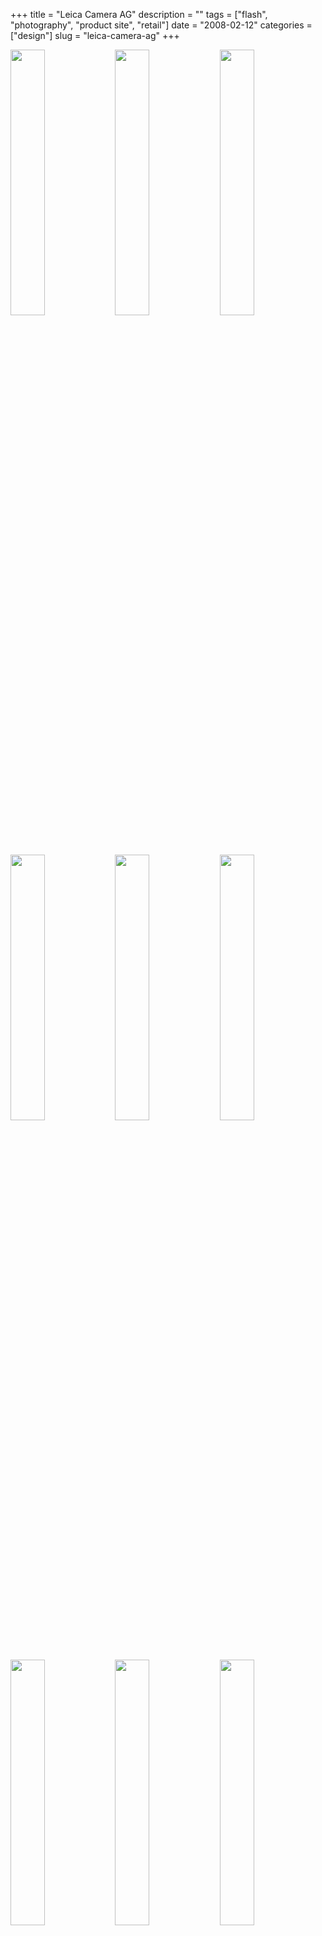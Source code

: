 +++
title = "Leica Camera AG"
description = ""
tags = ["flash", "photography", "product site", "retail"]
date = "2008-02-12"
categories = ["design"]
slug = "leica-camera-ag"
+++


<div id="screens-thumbs" class="clearfix mt1-5">
<a href="//media.konigi.com/design/leica-1.jpg" class="group" rel="group"><img src="//media.konigi.com/design/leica-1.png" alt="" class="thumb" style="width: 33%; max-width: 33%;padding: 0 1px 1px 0" /></a><a href="//media.konigi.com/design/leica-2.jpg" class="group" rel="group"><img src="//media.konigi.com/design/leica-2.png" alt="" class="thumb" style="width: 33%; max-width: 33%;padding: 0 1px 1px 0" /></a><a href="//media.konigi.com/design/leica-3.jpg" class="group" rel="group"><img src="//media.konigi.com/design/leica-3.png" alt="" class="thumb" style="width: 33%; max-width: 33%;padding: 0 1px 1px 0" /></a><a href="//media.konigi.com/design/leica-4.jpg" class="group" rel="group"><img src="//media.konigi.com/design/leica-4.png" alt="" class="thumb" style="width: 33%; max-width: 33%;padding: 0 1px 1px 0" /></a><a href="//media.konigi.com/design/leica-5.jpg" class="group" rel="group"><img src="//media.konigi.com/design/leica-5.png" alt="" class="thumb" style="width: 33%; max-width: 33%;padding: 0 1px 1px 0" /></a><a href="//media.konigi.com/design/leica-6.jpg" class="group" rel="group"><img src="//media.konigi.com/design/leica-6.png" alt="" class="thumb" style="width: 33%; max-width: 33%;padding: 0 1px 1px 0" /></a><a href="//media.konigi.com/design/leica-7.jpg" class="group" rel="group"><img src="//media.konigi.com/design/leica-7.png" alt="" class="thumb" style="width: 33%; max-width: 33%;padding: 0 1px 1px 0" /></a><a href="//media.konigi.com/design/leica-8.jpg" class="group" rel="group"><img src="//media.konigi.com/design/leica-8.png" alt="" class="thumb" style="width: 33%; max-width: 33%;padding: 0 1px 1px 0" /></a><a href="//media.konigi.com/design/leica-9.jpg" class="group" rel="group"><img src="//media.konigi.com/design/leica-9.png" alt="" class="thumb" style="width: 33%; max-width: 33%;padding: 0 1px 1px 0" /></a>
</div>   
<p>The <a href="http://www.s-v.de/">Scholz &amp; Volkmer</a> designed flash site for Leica is a beautiful product showcase with large, sumptuous photographs by <a href="http://www.carlihermes.com/">Carli Hermes</a> that tell stories, little vignettes really, as seen through the eyes of several Leica toting characters. The direction of the vignettes is flawless, at times feeling like documentary footage, complete with Ken Burns effect panning of photographs. But something magically surreal happens when you're looking at the still photography--elements of the background, including clouds, falling leaves, and waves of water move. Stunning. Audio selection and production is also superb. Product pages on both the flash site and the white, static, regional sites are delivered with as much drama and care, while also delivering all the information a buyer requires.</p>
<p><a href="http://www.leica-camera.com/">http://www.leica-camera.com/</a></p>  
